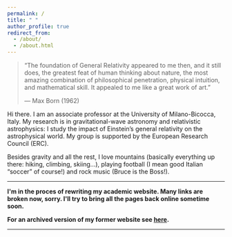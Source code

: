```yaml
---
permalink: /
title: " "
author_profile: true
redirect_from: 
  - /about/
  - /about.html
---
```



> “The foundation of General Relativity appeared to me then, and it still does, the greatest feat of human thinking about nature, the most amazing combination of philosophical penetration, physical intuition, and mathematical skill. It appealed to me like a great work of art.”
>
> — Max Born (1962)


Hi there. I am an associate professor at the University of Milano-Bicocca, Italy. My research is in gravitational-wave astronomy and relativistic astrophysics: I study the impact of Einstein’s general relativity on the astrophysical world. My group is supported by the European Research Council (ERC).

Besides gravity and all the rest, I love mountains (basically everything up there: hiking, climbing, skiing…), playing football (I mean good Italian “soccer” of course!) and rock music (Bruce is the Boss!).

---

**I'm in the proces of rewriting my academic website. Many links are broken now, sorry. I'll try to bring all the pages back online sometime soon.**

**For an archived version of my former website see [here](https://web.archive.org/web/20250530003117/https://davidegerosa.com/).**

---